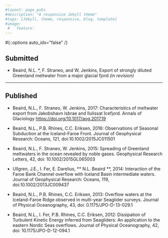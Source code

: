 ```yaml
---
#layout: page_pubs
#description: "A responsive Jekyll theme"
#tags: [Jekyll, theme, responsive, blog, template]
#image: 
 #   feature:
---
```


#{::options auto_ids="false" /}

## Submitted

* Beaird, N.L. *, F. Straneo, and W. Jenkins, Export of strongly diluted Greenland meltwater from a major glacial fjord *(in revision)*

---
## Published

* Beaird, N.L., F. Straneo, W. Jenkins,  2017:  Characteristics of meltwater export from Jakobshavn Isbrae and Ilulissat Icefjord. Annals of Glaciology https://doi.org/10.1017/aog.2017.19

* Beaird, N.L., P.B. Rhines, C.C. Eriksen, 2016:  Observations of Seasonal Subduction at the Iceland-Faroe Front. Journal of Geophysical Research: Oceans, 121, doi:10.1002/2015JC011501

* Beaird, N.L., F. Straneo, W. Jenkins,  2015:  Spreading of Greenland meltwaters in the ocean revealed by noble gases. Geophysical Research Letters, 42, doi: 10.1002/2015GL065003 

* Ullgren, J.E., I. Fer, E. Darelius, ** N.L. Beaird **, 2014: Interaction of the Faroe Bank Channel overflow with Iceland Basin intermediate waters. Journal of Geophysical Research: Oceans, 119, doi:10.1002/2013JC009437

* Beaird, N.L., P.B. Rhines, C.C. Eriksen, 2013:  Overflow waters at the Iceland-Faroe Ridge observed in multi-year Seaglider surveys.  Journal of Physical Oceanography, 43, doi: 0.1175/JPO-D-13-029.1 

* Beaird, N.L., I. Fer, P.B. Rhines, C.C. Eriksen, 2012: Dissipation of Turbulent Kinetic Energy inferred from Seagliders: An application to the eastern Nordic Seas overflows. Journal of Physical Oceanography, 42, doi: 10.1175/JPO-D-12-094.1



